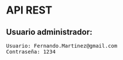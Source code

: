 # API REST

## Usuario administrador:
<pre>Usuario: Fernando.Martinez@gmail.com
Contraseña: 1234</pre>
